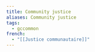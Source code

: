 ```yaml
---
title: Community justice
aliases: Community justice
tags:
  - gccommon
french:
  - "[[Justice communautaire]]"
---
```

